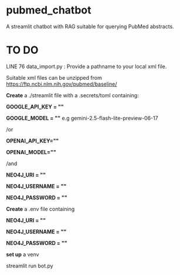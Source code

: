 # pubmed_chatbot
A streamlit chatbot with RAG suitable for querying PubMed abstracts. 


# TO DO

LINE 76 data_import.py : Provide a pathname to your local xml file. 

Suitable xml files can be unzipped from https://ftp.ncbi.nlm.nih.gov/pubmed/baseline/ 


**Create** a ./streamlit file with a .secrets/toml containing:

  **GOOGLE_API_KEY = ""**
  
  **GOOGLE_MODEL = ""** e.g gemini-2.5-flash-lite-preview-06-17

/or 

  **OPENAI_API_KEY=""**
  
  **OPENAI_MODEL=""**
  
/and

  **NEO4J_URI = ""**
  
  **NEO4J_USERNAME = ""**
  
  **NEO4J_PASSWORD = ""**
  


**Create** a .env file containing 

  **NEO4J_URI = ""**
  
  **NEO4J_USERNAME = ""**
  
  **NEO4J_PASSWORD = ""**
  

**set up** a venv


streamlit run bot.py 
